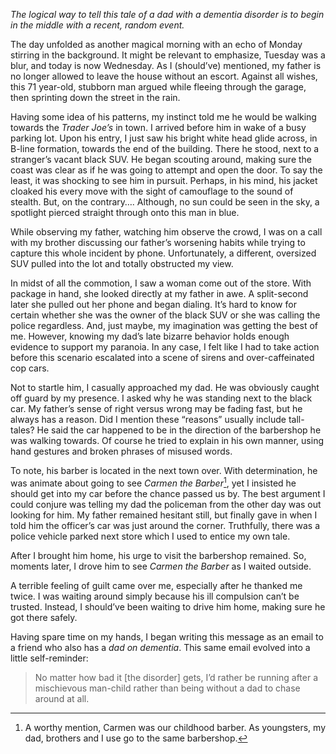 *The logical way to tell this tale of a dad with a dementia disorder is to begin in the middle with a recent, random event.*

The day unfolded as another magical morning with an echo of Monday stirring in the background. It might be relevant to emphasize, Tuesday was a blur, and today is now Wednesday. As I (should’ve) mentioned, my father is no longer allowed to leave the house without an escort. Against all wishes, this 71 year-old, stubborn man argued while fleeing through the garage, then sprinting down the street in the rain. 

Having some idea of his patterns, my instinct told me he would be walking towards the *Trader Joe’s* in town. I arrived before him in wake of a busy parking lot. Upon his entry, I just saw his bright white head glide across, in B-line formation, towards the end of the building. There he stood, next to a stranger’s vacant black SUV. He began scouting around, making sure the coast was clear as if he was going to attempt and open the door. To say the least, it was shocking to see him in pursuit. Perhaps, in his mind, his jacket cloaked his every move with the sight of camouflage to the sound of stealth. But, on the contrary…. Although, no sun could be seen in the sky, a spotlight pierced straight through onto this man in blue. 

While observing my father, watching him observe the crowd, I was on a call with my brother discussing our father’s worsening habits while trying to capture this whole incident by phone. Unfortunately, a different, oversized SUV pulled into the lot and totally obstructed my view. 

In midst of all the commotion, I saw a woman come out of the store. With package in hand, she looked directly at my father in awe. A split-second later she pulled out her phone and began dialing. It’s hard to know for certain whether she was the owner of the black SUV or she was calling the police regardless. And, just maybe, my imagination was getting the best of me. However, knowing my dad’s late bizarre behavior holds enough evidence to support my paranoia. In any case, I felt like I had to take action before this scenario escalated into a scene of sirens and over-caffeinated cop cars. 

Not to startle him, I casually approached my dad. He was obviously caught off guard by my presence. I asked why he was standing next to the black car. My father’s sense of right versus wrong may be fading fast, but he always has a reason. Did I mention these “reasons” usually include tall-tales? He said the car happened to be in the direction of the barbershop he was walking towards. Of course he tried to explain in his own manner, using hand gestures and broken phrases of misused words. 

To note, his barber is located in the next town over. With determination, he was animate about going to see *Carmen the Barber*[^1], yet I insisted he should get into my car before the chance passed us by. The best argument I could conjure was telling my dad the policeman from the other day was out looking for him. My father remained hesitant still, but finally gave in when I told him the officer’s car was just around the corner. Truthfully, there was a police vehicle parked next store which I used to entice my own tale. 

After I brought him home, his urge to visit the barbershop remained. So, moments later, I drove him to see *Carmen the Barber* as I waited outside. 

A terrible feeling of guilt came over me, especially after he thanked me twice. I was waiting around simply because his ill compulsion can’t be trusted. Instead, I should’ve been waiting to drive him home, making sure he got there safely. 

Having spare time on my hands, I began writing this message as an email to a friend who also has a *dad on dementia*. This same email evolved into a little self-reminder: 

> No matter how bad it [the disorder] gets, I’d rather be running after a mischievous man-child rather than being without a dad to chase around at all.

[^1]: A worthy mention, Carmen was our childhood barber. As youngsters, my dad, brothers and I use go to the same barbershop.
<!--stackedit_data:
eyJwcm9wZXJ0aWVzIjoidGl0bGU6IEEgU2hvcnQtVGVybSBUYW
xlXG5hdXRob3I6IFNjb3R0IFJvZFxuY2F0ZWdvcmllczogRmVh
dHVyZXNcbnN0YXR1czogcHVibGlzaGVkXG5kYXRlOiAnMjAxNS
0xMC0wOCdcbmV4Y2VycHQ6IEEgcG9zdCBhYm91dCBteSBmYXRo
ZXIgYW5kIEFsemhlaW1lcuKAmXMgZGlzZWFzZVxuZXh0ZW5zaW
9uczpcbiAgcHJlc2V0OiBjb21tb25tYXJrXG4iLCJoaXN0b3J5
IjpbLTg4MDg5MDU4LDE2NzY3NzA4NTYsMjg3NjE2OTA5LC0yND
I2OTI3MjBdfQ==
-->